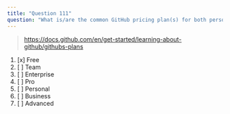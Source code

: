 ```yaml
---
title: "Question 111"
question: "What is/are the common GitHub pricing plan(s) for both personal and organization accounts?"
---
```



> https://docs.github.com/en/get-started/learning-about-github/githubs-plans
1. [x] Free
1. [ ] Team
1. [ ] Enterprise
1. [ ] Pro
1. [ ] Personal
1. [ ] Business
1. [ ] Advanced
